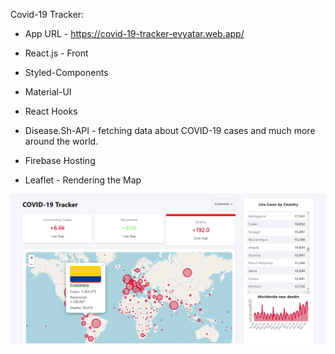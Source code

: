 Covid-19 Tracker:

* App URL - https://covid-19-tracker-evyatar.web.app/

* React.js - Front
* Styled-Components
* Material-UI
* React Hooks
* Disease.Sh-API - fetching data about COVID-19 cases and much more around the world.
* Firebase Hosting
* Leaflet - Rendering the Map

![alt text](https://github.com/EvyatarHaim1/COVID-19-Tracker-React/blob/main/src/ScreenView.png)


